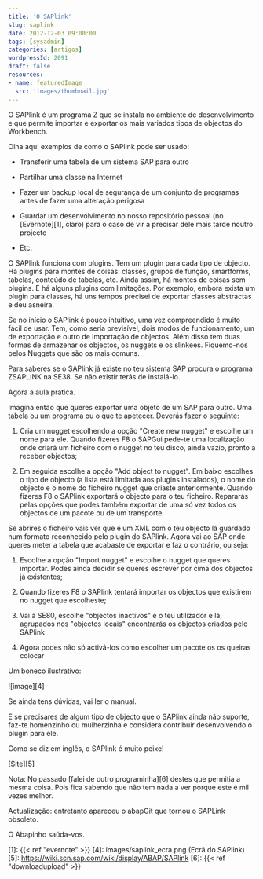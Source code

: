 ```yaml
---
title: 'O SAPlink'
slug: saplink
date: 2012-12-03 09:00:00
tags: [sysadmin]
categories: [artigos]
wordpressId: 2091
draft: false
resources:
- name: featuredImage
  src: 'images/thumbnail.jpg'
---
```

O SAPlink é um programa Z que se instala no ambiente de desenvolvimento e que permite importar e exportar os mais variados tipos de objectos do Workbench.

Olha aqui exemplos de como o SAPlink pode ser usado:

  * Transferir uma tabela de um sistema SAP para outro

  * Partilhar uma classe na Internet

  * Fazer um backup local de segurança de um conjunto de programas antes de fazer uma alteração perigosa

  * Guardar um desenvolvimento no nosso repositório pessoal (no [Evernote][1], claro) para o caso de vir a precisar dele mais tarde noutro projecto

  * Etc.

<!--more-->

O SAPlink funciona com plugins. Tem um plugin para cada tipo de objecto. Há plugins para montes de coisas: classes, grupos de função, smartforms, tabelas, conteúdo de tabelas, etc. Ainda assim, há montes de coisas sem plugins. E há alguns plugins com limitações. Por exemplo, embora exista um plugin para classes, há uns tempos precisei de exportar classes abstractas e deu asneira.

Se no início o SAPlink é pouco intuitivo, uma vez compreendido é muito fácil de usar. Tem, como seria previsível, dois modos de funcionamento, um de exportação e outro de importação de objectos. Além disso tem duas formas de armazenar os objectos, os nuggets e os slinkees. Fiquemo-nos pelos Nuggets que são os mais comuns.

Para saberes se o SAPlink já existe no teu sistema SAP procura o programa ZSAPLINK na SE38. Se não existir terás de instalá-lo.

Agora a aula prática.

Imagina então que queres exportar uma objeto de um SAP para outro. Uma tabela ou um programa ou o que te apetecer. Deverás fazer o seguinte:

  1. Cria um nugget escolhendo a opção "Create new nugget" e escolhe um nome para ele. Quando fizeres F8 o SAPGui pede-te uma localização onde criará um ficheiro com o nugget no teu disco, ainda vazio, pronto a receber objectos;

  2. Em seguida escolhe a opção "Add object to nugget". Em baixo escolhes o tipo de objecto (a lista está limitada aos plugins instalados), o nome do objecto e o nome do ficheiro nugget que criaste anteriormente. Quando fizeres F8 o SAPlink exportará o objecto para o teu ficheiro. Repararás pelas opções que podes também exportar de uma só vez todos os objectos de um pacote ou de um transporte.

Se abrires o ficheiro vais ver que é um XML com o teu objecto lá guardado num formato reconhecido pelo plugin do SAPlink. Agora vai ao SAP onde queres meter a tabela que acabaste de exportar e faz o contrário, ou seja:

  1. Escolhe a opção "Import nugget" e escolhe o nugget que queres importar. Podes ainda decidir se queres escrever por cima dos objectos já existentes;

  2. Quando fizeres F8 o SAPlink tentará importar os objectos que existirem no nugget que escolheste;

  3. Vai à SE80, escolhe "objectos inactivos" e o teu utilizador e lá, agrupados nos "objectos locais" encontrarás os objectos criados pelo SAPlink

  4. Agora podes não só activá-los como escolher um pacote os os queiras colocar

Um boneco ilustrativo:

![image][4]

Se ainda tens dúvidas, vai ler o manual.

E se precisares de algum tipo de objecto que o SAPlink ainda não suporte, faz-te homenzinho ou mulherzinha e considera contribuir desenvolvendo o plugin para ele.

Como se diz em inglês, o SAPlink é muito peixe!

[Site][5]

Nota: No passado [falei de outro programinha][6] destes que permitia a mesma coisa. Pois fica sabendo que não tem nada a ver porque este é mil vezes melhor.

Actualização: entretanto apareceu o abapGit que tornou o SAPLink obsoleto.

O Abapinho saúda-vos.

   [1]: {{< ref "evernote" >}}
   [4]: images/saplink_ecra.png (Ecrã do SAPlink)
   [5]: https://wiki.scn.sap.com/wiki/display/ABAP/SAPlink
   [6]: {{< ref "downloadupload" >}}
